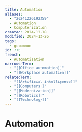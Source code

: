 ```yaml
---
title: Automation
aliases:
  - "20241226192359"
  - Automation
  - Computerization
created: 2024-12-18
modified: 2024-12-26
tags:
  - gccommon
id: 770
french:
  - Automatisation
narrowerTerm:
  - "[[Office automation]]"
  - "[[Workplace automation]]"
relatedTerm:
  - "[[Artificial intelligence]]"
  - "[[Computers]]"
  - "[[Modernization]]"
  - "[[Robotics]]"
  - "[[Technology]]"
---
```

# Automation
